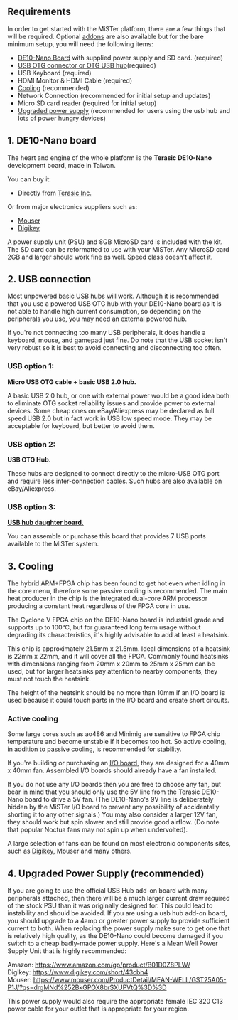 ## Requirements
In order to get started with the MiSTer platform, there are a few things that will be required. Optional [addons](https://github.com/Hackshed/MiSTerDocumentation/wiki/How-to-get-your-own-addon-boards) are also available but for the bare minimum setup, you will need the following items:

* [DE10-Nano Board](How-to-start-with-MiSTer#1-de10-nano-board) with supplied power supply and SD card. (required)
* [USB OTG connector or OTG USB hub](How-to-start-with-MiSTer#2-usb-connection)(required)
* USB Keyboard (required)
* HDMI Monitor & HDMI Cable (required)
* [Cooling](How-to-start-with-MiSTer#3-cooling-fpga) (recommended)
* Network Connection (recommended for initial setup and updates) 
* Micro SD card reader (required for initial setup)
* [Upgraded power supply](https://github.com/MiSTer-devel/Main_MiSTer/wiki/How-to-start-with-MiSTer#4-upgraded-power-supply-recommended) (recommended for users using the usb hub and lots of power hungry devices)

## 1. DE10-Nano board
The heart and engine of the whole platform is the **Terasic DE10-Nano** development board, made in Taiwan.

You can buy it:
* Directly from [Terasic Inc.](http://www.terasic.com.tw/cgi-bin/page/archive.pl?Language=English&No=1046&PartNo=8)

Or from major electronics suppliers such as:
* [Mouser](http://www.mouser.com/ProductDetail/Terasic-Technologies/P0496/)
* [Digikey](https://www.digikey.com/product-detail/en/terasic-inc/P0496/P0496-ND/6817231)

A power supply unit (PSU) and 8GB MicroSD card is included with the kit. The SD card can be reformatted to use with your MiSTer.
Any MicroSD card 2GB and larger should work fine as well. Speed class doesn't affect it.

## 2. USB connection
Most unpowered basic USB hubs will work. Although it is recommended that you use a powered USB OTG hub with your DE10-Nano board as it is not able to handle high current consumption, so depending on the peripherals you use, you may need an external powered hub. 

If you're not connecting too many USB peripherals, it does handle a keyboard, mouse, and gamepad just fine. Do note that the USB socket isn't very robust so it is best to avoid connecting and disconnecting too often. 

### USB option 1:
**Micro USB OTG cable + basic USB 2.0 hub.** 

A basic USB 2.0 hub, or one with external power would be a good idea both to eliminate OTG socket reliability issues and provide power to external devices. Some cheap ones on eBay/Aliexpress may be declared as full speed USB 2.0 but in fact work in USB low speed mode. They may be acceptable for keyboard, but better to avoid them.

### USB option 2:
**USB OTG Hub.** 

These hubs are designed to connect directly to the micro-USB OTG port and require less inter-connection cables. Such hubs are also available on eBay/Aliexpress.

### USB option 3:
**[USB hub daughter board.](https://github.com/MiSTer-devel/Main_MiSTer/wiki/USB-Hub-daughter-board)** 

You can assemble or purchase this board that provides 7 USB ports available to the MiSTer system.

## 3. Cooling

The hybrid ARM+FPGA chip has been found to get hot even when idling in the core menu, therefore some passive cooling is recommended. The main heat producer in the chip is the integrated dual-core ARM processor producing a constant heat regardless of the FPGA core in use. 

The Cyclone V FPGA chip on the DE10-Nano board is industrial grade and supports up to 100°C, but for guaranteed long term usage without degrading its characteristics,  it's highly advisable to add at least a heatsink. 

This chip is approximately 21.5mm x 21.5mm. Ideal dimensions of a heatsink is 22mm x 22mm, and it will cover all the FPGA. Commonly found heatsinks with dimensions ranging from 20mm x 20mm to 25mm x 25mm can be used,  but for larger heatsinks pay attention to nearby components, they must not touch the heatsink. 

The height of the heatsink should be no more than 10mm if an I/O board is used because it could touch parts in the I/O board and create short circuits.

### Active cooling 

Some large cores such as ao486 and Minimig are sensitive to FPGA chip temperature and become unstable if it becomes too hot. So active cooling, in addition to passive cooling, is recommended for stability. 

If you're building or purchasing an [I/O board](https://github.com/MiSTer-devel/Main_MiSTer/wiki/IO-Board), they are designed for a 40mm x 40mm fan. Assembled I/O boards should already have a fan installed. 

If you do not use any I/O boards then you are free to choose any fan, but bear in mind that you should only use the 5V line from the Terasic DE10-Nano board to drive a 5V fan. (The DE10-Nano's 9V line is deliberately hidden by the MiSTer I/O board to prevent any possibility of accidentally shorting it to any other signals.) You may also consider a larger 12V fan, they should work but spin slower and still provide good airflow. (Do note that popular Noctua fans may not spin up when undervolted). 

A large selection of fans can be found on most electronic components sites, such as [Digikey](https://www.digikey.co.uk/products/en/fans-thermal-management/dc-fans/217?FV=38007c%2Cffe000d9%2Cb89e93&quantity=0&ColumnSort=0&page=1&pageSize=25&pkeyword=40mm+fan), Mouser and many others.

## 4. Upgraded Power Supply (recommended)

If you are going to use the official USB Hub add-on board with many peripherals attached, then there will be a much larger current draw required of the stock PSU than it was originally designed for. This could lead to instability and should be avoided. If you are using a usb hub add-on board, you should upgrade to a 4amp or greater power supply to provide sufficient current to both. When replacing the power supply make sure to get one that is relatively high quality, as the DE10-Nano could become damaged if you switch to a cheap badly-made power supply. Here's a Mean Well Power Supply Unit that is highly recommended:

Amazon: https://www.amazon.com/gp/product/B01D0Z8PLW/  
Digikey: https://www.digikey.com/short/43cbh4  
Mouser: https://www.mouser.com/ProductDetail/MEAN-WELL/GST25A05-P1J/?qs=drgMNd%252BkGPOX8brSXUPVtQ%3D%3D

This power supply would also require the appropriate female IEC 320 C13 power cable for your outlet that is appropriate for your region.